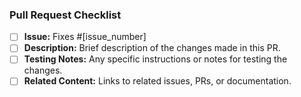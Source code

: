 ### Pull Request Checklist

- [ ] **Issue:** Fixes #[issue_number]
- [ ] **Description:** Brief description of the changes made in this PR.
- [ ] **Testing Notes:** Any specific instructions or notes for testing the changes.
- [ ] **Related Content:** Links to related issues, PRs, or documentation.
